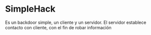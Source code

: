 # SimpleHack
Es un backdoor simple, un cliente y un servidor. El servidor establece contacto con cliente, con el fin de robar información
